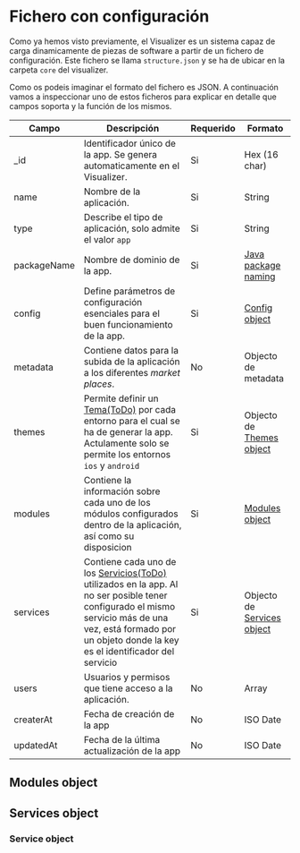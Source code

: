 # Fichero con configuración

Como ya hemos visto previamente, el Visualizer es un sistema capaz de carga dinamicamente de piezas de software a partir de un fichero de configuración. Este fichero se llama `structure.json` y se ha de ubicar en la carpeta `core` del visualizer.

Como os podeis imaginar el formato del fichero es JSON. A continuación vamos a inspeccionar uno de estos ficheros para explicar en detalle que campos soporta y la función de los mismos.

| Campo | Descripción                                                                | Requerido | Formato       |
| ----- | -------------------------------------------------------------------------- | --------- | ------------- |
| _id   | Identificador único de la app. Se genera automaticamente en el Visualizer. | Si        | Hex (16 char) |
| name  | Nombre de la aplicación.                                                   | Si        | String        |
| type  | Describe el tipo de aplicación, solo admite el valor `app`                 | Si        | String        |
| packageName | Nombre de dominio de la app.                                         | Si        | [Java package naming](http://www.oracle.com/technetwork/java/codeconventions-135099.html) |
| config | Define parámetros de configuración esenciales para el buen funcionamiento de la app. | Si | [Config object](#config-object) |
| metadata | Contiene datos para la subida de la aplicación a los diferentes *market places*.   | No | Objecto de metadata |
| themes | Permite definir un [Tema(ToDo)]() por cada entorno para el cual se ha de generar la app. Actulamente solo se permite los entornos `ios` y `android` | Si | Objecto de [Themes object](#themes-object) |
| modules | Contiene la información sobre cada uno de los módulos configurados dentro de la aplicación, así como su disposicion | Si | [Modules object](#modules-object) |
| services | Contiene cada uno de los [Servicios(ToDo)]() utilizados en la app. Al no ser posible tener configurado el mismo servicio más de una vez, está formado por un objeto donde la key es el identificador del servicio | Si | Objecto de [Services object](#services-object) |
| users | Usuarios y permisos que tiene acceso a la aplicación.                      | No        | Array   |
| createrAt | Fecha de creación de la app                                            | No        | ISO Date      |
| updatedAt | Fecha de la última actualización de la app                             | No        | ISO Date      |




## <a name=modules-object></a> Modules object

## <a name=services-object></a> Services object

### <a name=service-object></a> Service object
